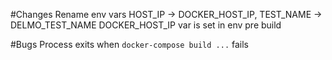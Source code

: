 #Changes
Rename env vars HOST_IP -> DOCKER_HOST_IP, TEST_NAME -> DELMO_TEST_NAME
DOCKER_HOST_IP var is set in env pre build

#Bugs
Process exits when `docker-compose build ...` fails

